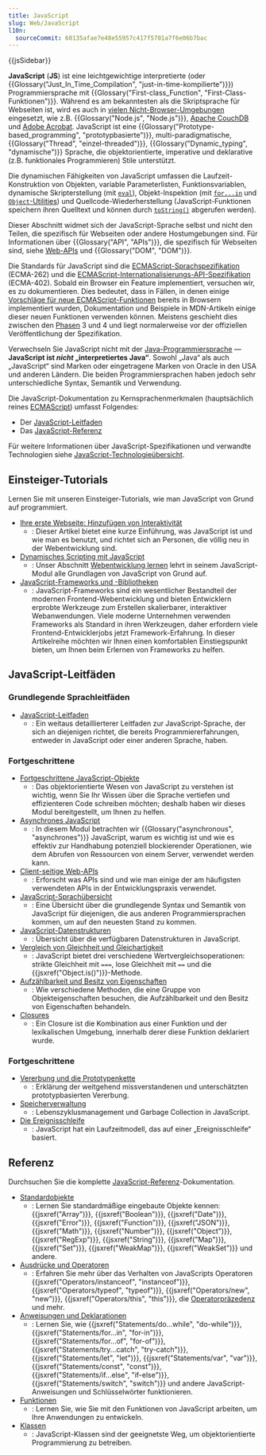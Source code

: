 ```yaml
---
title: JavaScript
slug: Web/JavaScript
l10n:
  sourceCommit: 60135afae7e48e55957c417f5701a7f6e06b7bac
---
```


{{jsSidebar}}

**JavaScript** (**JS**) ist eine leichtgewichtige interpretierte (oder {{Glossary("Just_In_Time_Compilation", "just-in-time-kompilierte")}}) Programmiersprache mit {{Glossary("First-class_Function", "First-Class-Funktionen")}}. Während es am bekanntesten als die Skriptsprache für Webseiten ist, wird es auch in [vielen Nicht-Browser-Umgebungen](https://de.wikipedia.org/wiki/JavaScript#Andere_Verwendung) eingesetzt, wie z.B. {{Glossary("Node.js", "Node.js")}}, [Apache CouchDB](https://couchdb.apache.org/) und [Adobe Acrobat](https://opensource.adobe.com/dc-acrobat-sdk-docs/acrobatsdk/). JavaScript ist eine {{Glossary("Prototype-based_programming", "prototypbasierte")}}, multi-paradigmatische, {{Glossary("Thread", "einzel-threaded")}}, {{Glossary("Dynamic_typing", "dynamische")}} Sprache, die objektorientierte, imperative und deklarative (z.B. funktionales Programmieren) Stile unterstützt.

Die dynamischen Fähigkeiten von JavaScript umfassen die Laufzeit-Konstruktion von Objekten, variable Parameterlisten, Funktionsvariablen, dynamische Skripterstellung (mit [`eval`](/de/docs/Web/JavaScript/Reference/Global_Objects/eval)), Objekt-Inspektion (mit [`for...in`](/de/docs/Web/JavaScript/Reference/Statements/for...in) und [`Object`-Utilities](/de/docs/Web/JavaScript/Reference/Global_Objects/Object#static_methods)) und Quellcode-Wiederherstellung (JavaScript-Funktionen speichern ihren Quelltext und können durch [`toString()`](/de/docs/Web/JavaScript/Reference/Global_Objects/Function/toString) abgerufen werden).

Dieser Abschnitt widmet sich der JavaScript-Sprache selbst und nicht den Teilen, die spezifisch für Webseiten oder andere Hostumgebungen sind. Für Informationen über {{Glossary("API", "APIs")}}, die spezifisch für Webseiten sind, siehe [Web-APIs](/de/docs/Web/API) und {{Glossary("DOM", "DOM")}}.

Die Standards für JavaScript sind die [ECMAScript-Sprachspezifikation](https://tc39.es/ecma262/) (ECMA-262) und die [ECMAScript-Internationalisierungs-API-Spezifikation](https://tc39.es/ecma402/) (ECMA-402). Sobald ein Browser ein Feature implementiert, versuchen wir, es zu dokumentieren. Dies bedeutet, dass in Fällen, in denen einige [Vorschläge für neue ECMAScript-Funktionen](https://github.com/tc39/proposals) bereits in Browsern implementiert wurden, Dokumentation und Beispiele in MDN-Artikeln einige dieser neuen Funktionen verwenden können. Meistens geschieht dies zwischen den [Phasen](https://tc39.es/process-document/) 3 und 4 und liegt normalerweise vor der offiziellen Veröffentlichung der Spezifikation.

Verwechseln Sie JavaScript nicht mit der [Java-Programmiersprache](<https://de.wikipedia.org/wiki/Java_(Programmiersprache)>) — **JavaScript ist _nicht_ „interpretiertes Java“**. Sowohl „Java“ als auch „JavaScript“ sind Marken oder eingetragene Marken von Oracle in den USA und anderen Ländern. Die beiden Programmiersprachen haben jedoch sehr unterschiedliche Syntax, Semantik und Verwendung.

Die JavaScript-Dokumentation zu Kernsprachenmerkmalen (hauptsächlich reines [ECMAScript](/de/docs/Web/JavaScript/JavaScript_technologies_overview)) umfasst Folgendes:

- Der [JavaScript-Leitfaden](/de/docs/Web/JavaScript/Guide)
- Das [JavaScript-Referenz](/de/docs/Web/JavaScript/Reference)

Für weitere Informationen über JavaScript-Spezifikationen und verwandte Technologien siehe [JavaScript-Technologieübersicht](/de/docs/Web/JavaScript/JavaScript_technologies_overview).

## Einsteiger-Tutorials

Lernen Sie mit unseren Einsteiger-Tutorials, wie man JavaScript von Grund auf programmiert.

- [Ihre erste Webseite: Hinzufügen von Interaktivität](/de/docs/Learn_web_development/Getting_started/Your_first_website/Adding_interactivity)
  - : Dieser Artikel bietet eine kurze Einführung, was JavaScript ist und wie man es benutzt, und richtet sich an Personen, die völlig neu in der Webentwicklung sind.
- [Dynamisches Scripting mit JavaScript](/de/docs/Learn_web_development/Core/Scripting)
  - : Unser Abschnitt [Webentwicklung lernen](/de/docs/Learn_web_development) lehrt in seinem JavaScript-Modul alle Grundlagen von JavaScript von Grund auf.
- [JavaScript-Frameworks und -Bibliotheken](/de/docs/Learn_web_development/Core/Frameworks_libraries)
  - : JavaScript-Frameworks sind ein wesentlicher Bestandteil der modernen Frontend-Webentwicklung und bieten Entwicklern erprobte Werkzeuge zum Erstellen skalierbarer, interaktiver Webanwendungen. Viele moderne Unternehmen verwenden Frameworks als Standard in ihren Werkzeugen, daher erfordern viele Frontend-Entwicklerjobs jetzt Framework-Erfahrung. In dieser Artikelreihe möchten wir Ihnen einen komfortablen Einstiegspunkt bieten, um Ihnen beim Erlernen von Frameworks zu helfen.

## JavaScript-Leitfäden

### Grundlegende Sprachleitfäden

- [JavaScript-Leitfaden](/de/docs/Web/JavaScript/Guide)
  - : Ein weitaus detaillierterer Leitfaden zur JavaScript-Sprache, der sich an diejenigen richtet, die bereits Programmiererfahrungen, entweder in JavaScript oder einer anderen Sprache, haben.

### Fortgeschrittene

- [Fortgeschrittene JavaScript-Objekte](/de/docs/Learn_web_development/Extensions/Advanced_JavaScript_objects)
  - : Das objektorientierte Wesen von JavaScript zu verstehen ist wichtig, wenn Sie Ihr Wissen über die Sprache vertiefen und effizienteren Code schreiben möchten; deshalb haben wir dieses Modul bereitgestellt, um Ihnen zu helfen.
- [Asynchrones JavaScript](/de/docs/Learn_web_development/Extensions/Async_JS)
  - : In diesem Modul betrachten wir {{Glossary("asynchronous", "asynchrones")}} JavaScript, warum es wichtig ist und wie es effektiv zur Handhabung potenziell blockierender Operationen, wie dem Abrufen von Ressourcen von einem Server, verwendet werden kann.
- [Client-seitige Web-APIs](/de/docs/Learn_web_development/Extensions/Client-side_APIs)
  - : Erforscht was APIs sind und wie man einige der am häufigsten verwendeten APIs in der Entwicklungspraxis verwendet.
- [JavaScript-Sprachübersicht](/de/docs/Web/JavaScript/Language_overview)
  - : Eine Übersicht über die grundlegende Syntax und Semantik von JavaScript für diejenigen, die aus anderen Programmiersprachen kommen, um auf den neuesten Stand zu kommen.
- [JavaScript-Datenstrukturen](/de/docs/Web/JavaScript/Data_structures)
  - : Übersicht über die verfügbaren Datenstrukturen in JavaScript.
- [Vergleich von Gleichheit und Gleichartigkeit](/de/docs/Web/JavaScript/Equality_comparisons_and_sameness)
  - : JavaScript bietet drei verschiedene Wertvergleichsoperationen: strikte Gleichheit mit `===`, lose Gleichheit mit `==` und die {{jsxref("Object.is()")}}-Methode.
- [Aufzählbarkeit und Besitz von Eigenschaften](/de/docs/Web/JavaScript/Enumerability_and_ownership_of_properties)
  - : Wie verschiedene Methoden, die eine Gruppe von Objekteigenschaften besuchen, die Aufzählbarkeit und den Besitz von Eigenschaften behandeln.
- [Closures](/de/docs/Web/JavaScript/Closures)
  - : Ein Closure ist die Kombination aus einer Funktion und der lexikalischen Umgebung, innerhalb derer diese Funktion deklariert wurde.

### Fortgeschrittene

- [Vererbung und die Prototypenkette](/de/docs/Web/JavaScript/Inheritance_and_the_prototype_chain)
  - : Erklärung der weitgehend missverstandenen und unterschätzten prototypbasierten Vererbung.
- [Speicherverwaltung](/de/docs/Web/JavaScript/Memory_management)
  - : Lebenszyklusmanagement und Garbage Collection in JavaScript.
- [Die Ereignisschleife](/de/docs/Web/JavaScript/Event_loop)
  - : JavaScript hat ein Laufzeitmodell, das auf einer „Ereignisschleife“ basiert.

## Referenz

Durchsuchen Sie die komplette [JavaScript-Referenz](/de/docs/Web/JavaScript/Reference)-Dokumentation.

- [Standardobjekte](/de/docs/Web/JavaScript/Reference/Global_Objects)
  - : Lernen Sie standardmäßige eingebaute Objekte kennen: {{jsxref("Array")}}, {{jsxref("Boolean")}}, {{jsxref("Date")}}, {{jsxref("Error")}}, {{jsxref("Function")}}, {{jsxref("JSON")}}, {{jsxref("Math")}}, {{jsxref("Number")}}, {{jsxref("Object")}}, {{jsxref("RegExp")}}, {{jsxref("String")}}, {{jsxref("Map")}}, {{jsxref("Set")}}, {{jsxref("WeakMap")}}, {{jsxref("WeakSet")}} und andere.
- [Ausdrücke und Operatoren](/de/docs/Web/JavaScript/Reference/Operators)
  - : Erfahren Sie mehr über das Verhalten von JavaScripts Operatoren {{jsxref("Operators/instanceof", "instanceof")}}, {{jsxref("Operators/typeof", "typeof")}}, {{jsxref("Operators/new", "new")}}, {{jsxref("Operators/this", "this")}}, die [Operatorpräzedenz](/de/docs/Web/JavaScript/Reference/Operators/Operator_precedence) und mehr.
- [Anweisungen und Deklarationen](/de/docs/Web/JavaScript/Reference/Statements)
  - : Lernen Sie, wie {{jsxref("Statements/do...while", "do-while")}}, {{jsxref("Statements/for...in", "for-in")}}, {{jsxref("Statements/for...of", "for-of")}}, {{jsxref("Statements/try...catch", "try-catch")}}, {{jsxref("Statements/let", "let")}}, {{jsxref("Statements/var", "var")}}, {{jsxref("Statements/const", "const")}}, {{jsxref("Statements/if...else", "if-else")}}, {{jsxref("Statements/switch", "switch")}} und andere JavaScript-Anweisungen und Schlüsselwörter funktionieren.
- [Funktionen](/de/docs/Web/JavaScript/Reference/Functions)
  - : Lernen Sie, wie Sie mit den Funktionen von JavaScript arbeiten, um Ihre Anwendungen zu entwickeln.
- [Klassen](/de/docs/Web/JavaScript/Reference/Classes)
  - : JavaScript-Klassen sind der geeignetste Weg, um objektorientierte Programmierung zu betreiben.
